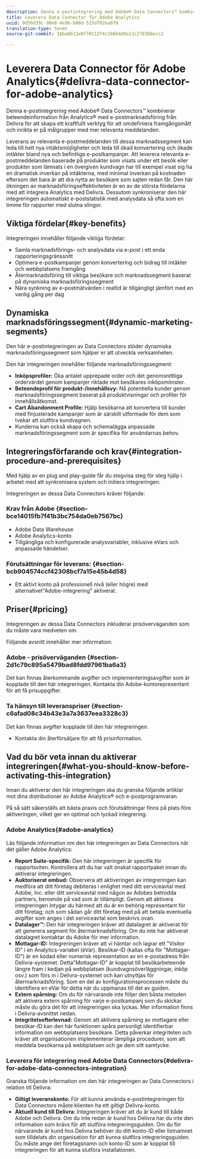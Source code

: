 ```yaml
---
description: Denna e-postintegrering med Adobe® Data Connectors™ kombinerar beteendeinformation från Analytics® med e-postmarknadsföring från Delivra för att skapa ett kraftfullt verktyg för att omdefiniera framgångsmått och inrikta er på målgrupper med mer relevanta meddelanden.
title: Leverera Data Connector för Adobe Analytics
uuid: 9d56d39c-98e6-4e9b-b00d-515df02ea879
translation-type: tm+mt
source-git-commit: 16ba0b12e0f70112f4c10804d0a13c278388ecc2

---
```



# Leverera Data Connector för Adobe Analytics{#delivra-data-connector-for-adobe-analytics}

Denna e-postintegrering med Adobe® Data Connectors™ kombinerar beteendeinformation från Analytics® med e-postmarknadsföring från Delivra för att skapa ett kraftfullt verktyg för att omdefiniera framgångsmått och inrikta er på målgrupper med mer relevanta meddelanden.

Leverans av relevanta e-postmeddelanden till dessa marknadssegment kan leda till helt nya intäktsmöjligheter och leda till ökad konvertering och ökade intäkter bland nya och befintliga e-postkampanjer. Att leverera relevanta e-postmeddelanden baserade på produkter som visats under ett besök eller produkter som lämnats i en övergiven kundvagn har till exempel visat sig ha en dramatisk inverkan på intäkterna, med minimal inverkan på kostnaden eftersom det bara är att dra nytta av besökare som sajten redan får. Den här ökningen av marknadsföringseffektiviteten är en av de största fördelarna med att integrera Analytics med Delivra. Dessutom synkroniserar den här integreringen automatiskt e-poststatistik med analysdata så ofta som en timme för rapporter med slutna slingor.

## Viktiga fördelar{#key-benefits}

Integreringen innehåller följande viktiga fördelar:

* Samla marknadsförings- och analysdata via e-post i ett enda rapporteringsgränssnitt
* Optimera e-postkampanjer genom konvertering och bidrag till intäkter och webbplatsens framgång
* Återmarknadsföring till viktiga besökare och marknadssegment baserat på dynamiska marknadsföringssegment
* Nära synkning av e-postmätvärden i realtid är tillgängligt jämfört med en vanlig gång per dag

## Dynamiska marknadsföringssegment{#dynamic-marketing-segments}

Den här e-postintegreringen av Data Connectors stöder dynamiska marknadsföringssegment som hjälper er att utveckla verksamheten.

Den här integreringen innehåller följande marknadsföringssegment:

* **Inköpsprofiler:** Öka antalet upprepade order och det genomsnittliga ordervärdet genom kampanjer riktade mot besökares inköpsmönster.
* **Beteendeprofil för produkt-/innehållsvy:** Nå potentiella kunder genom marknadsföringssegment baserat på produktvisningar och profiler för innehållsåtkomst.
* **Cart Abandonment Profile:** Hjälp besökarna att konvertera till kunder med finjusterade kampanjer som är särskilt utformade för dem som tvekar att slutföra kundvagnen.
* Kunderna kan också skapa och schemalägga anpassade marknadsföringssegment som är specifika för användarnas behov.

## Integreringsförfarande och krav{#integration-procedure-and-prerequisites}

Med hjälp av en plug and play-guide får du stegvisa steg för steg hjälp i arbetet med att synkronisera system och initiera integreringen.

Integreringen av dessa Data Connectors kräver följande:

### Krav från Adobe {#section-bce14015fb7f41b3bc754da0eb7567bc}

* Adobe Data Warehouse
* Adobe Analytics-konto
* Tillgängliga och konfigurerade analysvariabler, inklusive eVars och anpassade händelser.

### Förutsättningar för leverans: {#section-bcb904574ccf42308bcf7a15e45b4d58}

* Ett aktivt konto på professionell nivå (eller högre) med alternativet&quot;Adobe-integrering&quot; aktiverat.

## Priser{#pricing}

Integreringen av dessa Data Connectors inkluderar prisöverväganden som du måste vara medveten om.

Följande avsnitt innehåller mer information:

### Adobe - prisöverväganden {#section-2d1c79c895a5479bad8fdd97961ba6a3}

Det kan finnas återkommande avgifter och implementeringsavgifter som är kopplade till den här integreringen. Kontakta din Adobe-kontorepresentant för att få prisuppgifter.

### Ta hänsyn till leveranspriser {#section-c6afad08c34b43e3a7a3637eea3328c3}

Det kan finnas avgifter kopplade till den här integreringen.

* Kontakta din återförsäljare för att få prisinformation.

## Vad du bör veta innan du aktiverar integreringen{#what-you-should-know-before-activating-this-integration}

Innan du aktiverar den här integreringen ska du granska följande artiklar mot dina distributioner av Adobe Analytics® och e-postprogramvaran.

På så sätt säkerställs att bästa praxis och förutsättningar finns på plats före aktiveringen, vilket ger en optimal och lyckad integrering.

### Adobe Analytics{#adobe-analytics}

Läs följande information om den här integreringen av Data Connectors när det gäller Adobe Analytics:

* **Report Suite-specifik:** Den här integreringen är specifik för rapportsviten. Kontrollera att du har valt önskat rapportpaket innan du aktiverar integreringen.
* **Auktoriserat ombud:** Observera att aktiveringen av integreringen kan medföra att ditt företag debiteras i enlighet med ditt serviceavtal med Adobe, Inc. eller ditt serviceavtal med någon av Adobes betrodda partners, beroende på vad som är tillämpligt. Genom att aktivera integreringen intygar du härmed att du är en behörig representant för ditt företag; och som sådan går ditt företag med på att betala eventuella avgifter som anges i det serviceavtal som beskrivs ovan.
* **Datalager™:** Den här integreringen kräver att datalagret är aktiverat för att generera segment för återmarknadsföring. Om du inte har aktiverat datalagret kontaktar du Adobe för mer information.
* **Mottagar-ID:** Integreringen kräver att vi hämtar och lagrar ett &quot;Visitor ID&quot; i en Analytics-variabel (eVar). Besökar-ID (kallas ofta för &quot;Mottagar-ID&quot;) är en kodad eller numerisk representation av en e-postadress från Delivra-systemet. Detta&quot;Mottagar-ID&quot; är kopplat till besökarbeteende längre fram i kedjan på webbplatsen (kundvagnsöverläggningar, inköp osv.) som förs in i Delivra-systemet och kan utnyttjas för återmarknadsföring. Som en del av konfigurationsprocessen måste du identifiera en eVar för detta när du uppmanas till det av guiden.
* **Extern spårning:** Om du för närvarande inte följer den bästa metoden att aktivera extern spårning för varje e-postkampanj som du skickar måste du göra det för att integreringen ska lyckas. Mer information finns i Delivra-avsnittet nedan.
* **Integritetsefterlevnad:** Genom att aktivera spårning av mottagare eller besökar-ID kan den här funktionen spåra personligt identifierbar information om webbplatsens besökare. Detta påverkar integriteten och kräver att organisationen implementerar lämpliga procedurer, som att meddela besökarna på webbplatsen och ge dem sitt samtycke.

### Leverera för integrering med Adobe Data Connectors{#delivra-for-adobe-data-connectors-integration}

Granska följande information om den här integreringen av Data Connectors i relation till Delivra:

* **Giltigt leveranskonto:** För att kunna använda e-postintegreringen för Data Connectors måste klienten ha ett giltigt Delivra-konto.
* **Aktuell kund till Delivra:** Integreringen kräver att du är kund till både Adobe och Delivra. Om du inte redan är kund hos Delivra har du inte den information som krävs för att slutföra integreringsguiden. Om du för närvarande är kund hos Delivra behöver du ditt konto-ID eller listnamnet som tilldelats din organisation för att kunna slutföra integreringsguiden. Du måste ange det företagsnamn och konto-ID som är kopplat till integreringen för att kunna slutföra installationen.
